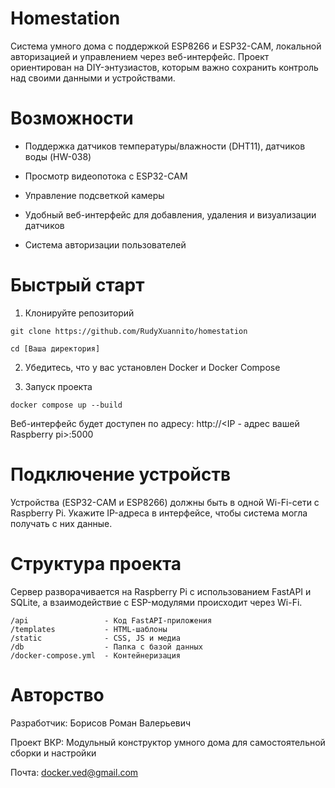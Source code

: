 # Homestation
Cистема умного дома с поддержкой ESP8266 и ESP32-CAM, локальной авторизацией и управлением через веб-интерфейс. Проект ориентирован на DIY-энтузиастов, которым важно сохранить контроль над своими данными и устройствами. 

# Возможности
  
  - Поддержка датчиков температуры/влажности (DHT11), датчиков воды (HW-038)
  
  - Просмотр видеопотока с ESP32-CAM
  
  - Управление подсветкой камеры
  
  - Удобный веб-интерфейс для добавления, удаления и визуализации датчиков
  
  - Система авторизации пользователей

# Быстрый старт

1. Клонируйте репозиторий
```
git clone https://github.com/RudyXuannito/homestation
  
cd [Ваша директория]
```

2. Убедитесь, что у вас установлен Docker и Docker Compose


3. Запуск проекта
```
docker compose up --build
```
Веб-интерфейс будет доступен по адресу: http://<IP - адрес вашей Raspberry pi>:5000

# Подключение устройств
Устройства (ESP32-CAM и ESP8266) должны быть в одной Wi-Fi-сети с Raspberry Pi. Укажите IP-адреса в интерфейсе, чтобы система могла получать с них данные.
# Структура проекта
Сервер разворачивается на Raspberry Pi с использованием FastAPI и SQLite, а взаимодействие с ESP-модулями происходит через Wi-Fi.
```
/api                 - Код FastAPI-приложения
/templates           - HTML-шаблоны
/static              - CSS, JS и медиа
/db                  - Папка с базой данных
/docker-compose.yml  - Контейнеризация
```
# Авторство
Разработчик: Борисов Роман Валерьевич

Проект ВКР: Модульный конструктор умного дома для самостоятельной сборки и настройки

Почта: docker.ved@gmail.com
